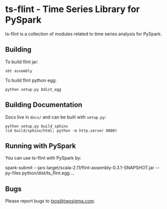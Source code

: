 ts-flint - Time Series Library for PySpark
==========================================

ts-flint is a collection of modules related to time series analysis
for PySpark.

Building
----------------------

To build flint jar:

    sbt assembly

To build flint python egg:

    python setup.py bdist_egg


Building Documentation
----------------------

Docs live in `docs/` and can be built with `setup.py`:

    python setup.py build_sphinx
    (cd build/sphinx/html; python -m http.server 8080)


Running with PySpark
--------------------

You can use ts-flint with PySpark by:

spark-submit --jars target/scala-2.11/flint-assembly-0.3.1-SNAPSHOT.jar --py-files python/dist/ts_flint.egg ...


Bugs
----

Please report bugs to <tsos@twosigma.com>.
